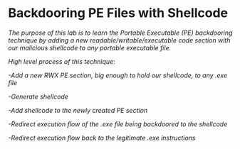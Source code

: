 # Backdooring PE Files with Shellcode
*The purpose of this lab is to learn the Portable Executable (PE) backdooring technique by adding a new readable/writable/executable code section with our malicious shellcode to any portable executable file.*

*High level process of this technique*:

*-Add a new RWX PE section, big enough to hold our shellcode, to any .exe file*

*-Generate shellcode*

*-Add shellcode to the newly created PE section*

*-Redirect execution flow of the .exe file being backdoored to the shellcode*

*-Redirect execution flow back to the legitimate .exe instructions*

